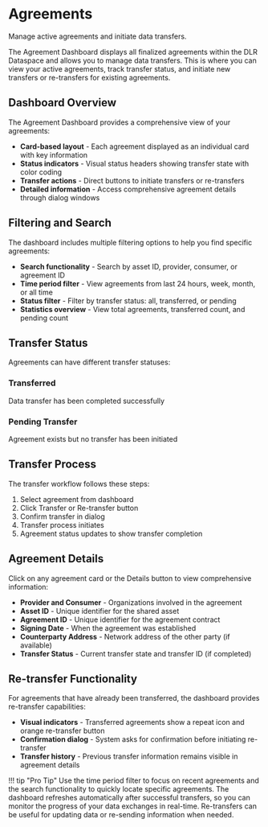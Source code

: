 # Agreements

Manage active agreements and initiate data transfers.

The Agreement Dashboard displays all finalized agreements within the DLR Dataspace and allows you to manage data transfers. This is where you can view your active agreements, track transfer status, and initiate new transfers or re-transfers for existing agreements.

## Dashboard Overview

The Agreement Dashboard provides a comprehensive view of your agreements:

- **Card-based layout** - Each agreement displayed as an individual card with key information
- **Status indicators** - Visual status headers showing transfer state with color coding
- **Transfer actions** - Direct buttons to initiate transfers or re-transfers
- **Detailed information** - Access comprehensive agreement details through dialog windows

## Filtering and Search

The dashboard includes multiple filtering options to help you find specific agreements:

- **Search functionality** - Search by asset ID, provider, consumer, or agreement ID
- **Time period filter** - View agreements from last 24 hours, week, month, or all time
- **Status filter** - Filter by transfer status: all, transferred, or pending
- **Statistics overview** - View total agreements, transferred count, and pending count

## Transfer Status

Agreements can have different transfer statuses:

### Transferred
Data transfer has been completed successfully

### Pending Transfer
Agreement exists but no transfer has been initiated

## Transfer Process

The transfer workflow follows these steps:

1. Select agreement from dashboard
2. Click Transfer or Re-transfer button
3. Confirm transfer in dialog
4. Transfer process initiates
5. Agreement status updates to show transfer completion

## Agreement Details

Click on any agreement card or the Details button to view comprehensive information:

- **Provider and Consumer** - Organizations involved in the agreement
- **Asset ID** - Unique identifier for the shared asset
- **Agreement ID** - Unique identifier for the agreement contract
- **Signing Date** - When the agreement was established
- **Counterparty Address** - Network address of the other party (if available)
- **Transfer Status** - Current transfer state and transfer ID (if completed)

## Re-transfer Functionality

For agreements that have already been transferred, the dashboard provides re-transfer capabilities:

- **Visual indicators** - Transferred agreements show a repeat icon and orange re-transfer button
- **Confirmation dialog** - System asks for confirmation before initiating re-transfer
- **Transfer history** - Previous transfer information remains visible in agreement details

!!! tip "Pro Tip"
    Use the time period filter to focus on recent agreements and the search functionality to quickly locate specific agreements. The dashboard refreshes automatically after successful transfers, so you can monitor the progress of your data exchanges in real-time. Re-transfers can be useful for updating data or re-sending information when needed.